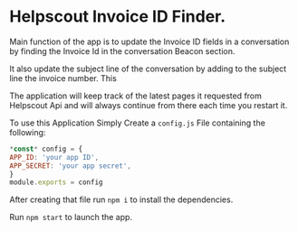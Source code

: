 # Helpscout Invoice ID Finder.

Main function of the app is to update the Invoice ID fields in a conversation by finding the Invoice Id in the conversation Beacon section. 

It also update the subject line of the conversation by adding to the subject line the invoice number. This

The application will keep track of the latest pages it requested from Helpscout Api and will always continue from there each time you restart it. 

To use this Application Simply Create a `config.js` File containing the following: 

```jsx
*const* config = {
APP_ID: 'your app ID',
APP_SECRET: 'your app secret',
}
module.exports = config
```

After creating that file run `npm i` to install the dependencies. 

Run `npm start` to launch the app.